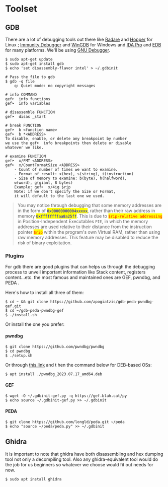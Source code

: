 # Toolset

## GDB

There are a lot of debugging tools out there like [Radare](https://www.radare.org/r/) and [Hopper](https://www.hopperapp.com/) for Linux ;  [Immunity Debugger](https://www.immunityinc.com/products/debugger/) and [WinGDB](http://wingdb.com/) for Windows and  [IDA Pro](https://www.hex-rays.com/products/ida/) and [EDB](https://github.com/eteran/edb-debugger) for many platforms. We'll be using [GNU Debugger](https://www.gnu.org/software/gdb/).

```shell-session
$ sudo apt-get update
$ sudo apt-get install gdb
$ echo 'set disassembly-flavor intel' > ~/.gdbinit
```

```shell-session
# Pass the file to gdb 
$ gdb -q file
    q: Quiet mode: no copyright messages

# info COMMAND
gef➤  info functions
gef➤  info variables

# disassemble FUNCTION
gef➤  disas _start

# break FUNCTION
gef➤  b <function name>
gef➤  b *<ADDRESS>
To disable, enable, or delete any breakpoint by number
we use the gef➤  info breakpoints then delete or disable 
whatever we like.

# examine FUNCTION
gef➤  x/FMT <ADDRESS>
gef➤  x/CountFormatSize <ADDRESS>
    - Count of number of times we want to examine.
    - Format of result: x(hex), s(string), i(instruction)
    - Size of memory to examine: b(byte), h(halfword),
    w(word), g(giant, 8 bytes)
    Example: gef➤  x/4ig $rip
    Note: if we don't specify the Size or Format, 
    it will default to the last one we used.
```



> You may notice through debugging that some memory addresses are in the form of <mark style="color:blue;">`0x00000000004xxxxx`</mark>, rather than their raw address in memory <mark style="color:blue;">`0xffffffffaa8a25ff`</mark>. This is due to <mark style="color:red;">`$rip-relative addressing`</mark> in Position-Independent Executables `PIE`, in which the memory addresses are used relative to their distance from the instruction pointer <mark style="color:red;">`$rip`</mark> within the program's own Virtual RAM, rather than using raw memory addresses. This feature may be disabled to reduce the risk of binary exploitation.

### Plugins

For gdb there are good plugins that can helps us through the debugging process to unveil important information like Stack content, registers content...etc. the most famous and maintained ones are GEF, pwndbg, and PEDA .

Here's how to install all three of them:

```shell-session
$ cd ~ && git clone https://github.com/apogiatzis/gdb-peda-pwndbg-gef.git
$ cd ~/gdb-peda-pwndbg-gef
$ ./install.sh
```

Or install the one you prefer:

#### pwndbg

```shell-session
$ git clone https://github.com/pwndbg/pwndbg
$ cd pwndbg
$ ./setup.sh
```

Or through [this link](https://github.com/pwndbg/pwndbg/releases) and t hen the command below for DEB-based OSs:

```shell-session
$ apt install ./pwndbg_2023.07.17_amd64.deb
```

#### GEF

```shell-session
$ wget -O ~/.gdbinit-gef.py -q https://gef.blah.cat/py
$ echo source ~/.gdbinit-gef.py >> ~/.gdbinit
```

#### PEDA

```shell-session
$ git clone https://github.com/longld/peda.git ~/peda
$ echo "source ~/peda/peda.py" >> ~/.gdbinit
```

## Ghidra

It is important to note that ghidra have both disassembling and hex dumping tool not only a decompiling tool. Also any ghidra-equivalent tool would do the job for us beginners so whatever we choose would fit out needs for now.

```shell-session
$ sudo apt install ghidra
```

